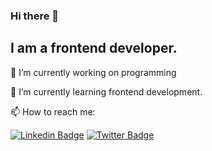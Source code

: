 ### Hi there 👋
## I am a frontend developer.

  🔭 I’m currently working on programming

  🌱 I’m currently learning frontend development.

  📫 How to reach me: 

[![Linkedin Badge](https://img.shields.io/badge/-Linkedin-0000FF?style=flat-square&labelColor=0000FF&logo=Medium&logoColor=white&link=link)](https://www.linkedin.com/in/cansu-demirhan-177387190/)
  [![Twitter Badge](https://img.shields.io/badge/-Twitter-1DA1F2?style=flat-square&labelColor=1DA1F2&logo=Medium&logoColor=white&link=link)](https://twitter.com/cansudmrhan)
  
<!--  ### Languages and Tools
  
  [![Javascript Badge](https://raw.githubusercontent.com/danielcranney/readme-generator/main/public/icons/skills/javascript-colored.svg)](https://developer.mozilla.org/en-US/docs/Web/JavaScript)
  
-->  
<!--
**cansudmrhan/cansudmrhan** is a ✨ _special_ ✨ repository because its `README.md` (this file) appears on your GitHub profile.

Here are some ideas to get you started:

- 🔭 I’m currently working on ...
- 🌱 I’m currently learning ...
- 👯 I’m looking to collaborate on ...
- 🤔 I’m looking for help with ...
- 💬 Ask me about ...
- 📫 How to reach me: ...
- 😄 Pronouns: ...
- ⚡ Fun fact: ...
-->
